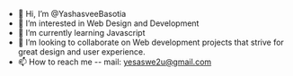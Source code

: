 - 👋 Hi, I’m @YashasveeBasotia
- 👀 I’m interested in Web Design and Development
- 🌱 I’m currently learning Javascript
- 💞️ I’m looking to collaborate on Web development projects that strive for great design and user experience.
- 📫 How to reach me -- mail: yesaswe2u@gmail.com

<!---
YashasveeBasotia/YashasveeBasotia is a ✨ special ✨ repository because its `README.md` (this file) appears on your GitHub profile.
You can click the Preview link to take a look at your changes.
--->
